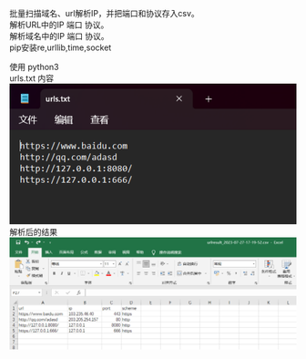 批量扫描域名、url解析IP，并把端口和协议存入csv。<br>
解析URL中的IP 端口 协议。<br>
解析域名中的IP 端口 协议。<br>
pip安装re,urllib,time,socket

使用 python3<br>
urls.txt 内容<br>
<img src=data.png><br>
解析后的结果<br>
<img src=result.png><br>
